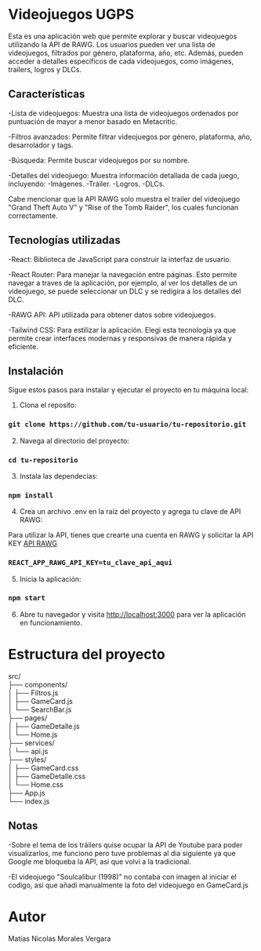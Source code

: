 # Videojuegos UGPS

Esta es una aplicación web que permite explorar y buscar videojuegos utilizando la API de RAWG. Los usuarios pueden ver
una lista de videojuegos, filtrados por género, plataforma, año, etc. Además, pueden acceder a detalles específicos de
cada videojuegos, como imágenes, traílers, logros y DLCs.

## Características

-Lista de videojuegos: Muestra una lista de videojuegos ordenados por puntuación de mayor a menor basado en Metacritic.

-Filtros avanzados: Permite filtrar videojuegos por género, plataforma, año, desarrolador y tags.

-Búsqueda: Permite buscar videojuegos por su nombre.

-Detalles del videojuego: Muestra información detallada de cada juego, incluyendo:
    -Imágenes.
    -Tráiler.
    -Logros.
    -DLCs.

Cabe mencionar que la API RAWG solo muestra el trailer del videojuego "Grand Theft Auto V" y "Rise of the Tomb Raider", los
cuales funcionan correctamente.

## Tecnologías utilizadas

-React: Biblioteca de JavaScript para construir la interfaz de usuario.

-React Router: Para manejar la navegación entre páginas. Esto permite navegar a traves de la aplicación, por ejemplo, al
ver los detalles de un videojuego, se puede seleccionar un DLC y se redigira a los detalles del DLC.

-RAWG API: API utilizada para obtener datos sobre videojuegos.

-Tailwind CSS: Para estilizar la aplicación. Elegi esta tecnología ya que permite crear
interfaces modernas y responsivas de manera rápida y eficiente.

## Instalación

Sigue estos pasos para instalar y ejecutar el proyecto en tu máquina local:

1. Clona el reposito:

### `git clone https://github.com/tu-usuario/tu-repositorio.git`

2. Navega al directorio del proyecto:

### `cd tu-repositorio`

3. Instala las dependecias:

### `npm install`

4. Crea un archivo .env en la raíz del proyecto y agrega tu clave de API RAWG:

Para utilizar la API, tienes que crearte una cuenta en RAWG y solicitar la API KEY [API RAWG](https://rawg.io/apidocs)

### `REACT_APP_RAWG_API_KEY=tu_clave_api_aqui`

5. Inicia la aplicación:

### `npm start`

6. Abre tu navegador y visita [http://localhost:3000](http://localhost:3000) para ver la aplicación en funcionamiento.

# Estructura del proyecto

src/ <br>
├── components/ <br>
│ ├── Filtros.js <br>
│ ├── GameCard.js  <br>
│ └── SearchBar.js  <br>
├── pages/ <br>
│ ├── GameDetalle.js  <br>
│ └── Home.js  <br>
├── services/ <br>
│ └── api.js  <br>
├── styles/ <br>
│ ├── GameCard.css  <br>
│ ├── GameDetalle.css  <br>
│ └── Home.css  <br>
├── App.js  <br>
└── index.js  <br>

## Notas

-Sobre el tema de los tráilers quise ocupar la API de Youtube para poder visualizarlos, me funciono pero
tuve problemas al dia siguiente ya que Google me bloqueba la API, asi que volvi a la tradicional.

-El videojuego "Soulcalibur (1998)" no contaba con imagen al iniciar el codigo, asi que añadi
manualmente la foto del videojuego en GameCard.js

# Autor

Matías Nicolas Morales Vergara
